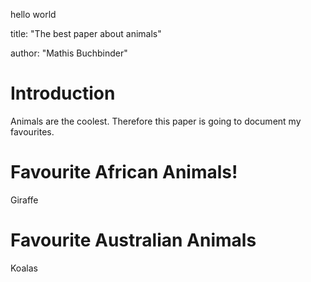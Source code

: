 hello world

title: "The best paper about animals"

author: "Mathis Buchbinder"

# Introduction

Animals are the coolest.
Therefore this paper is going to document my favourites.

# Favourite African Animals!

Giraffe

# Favourite Australian Animals

Koalas
